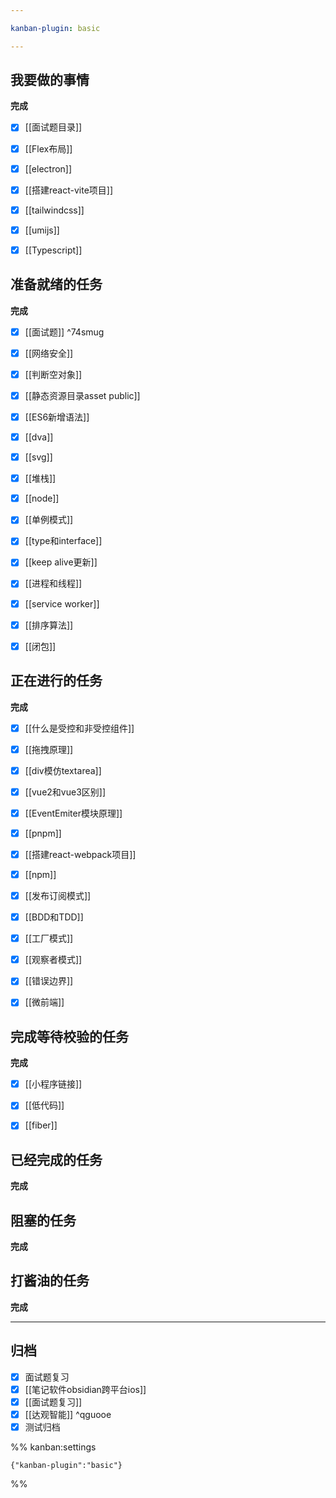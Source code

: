 ```yaml
---

kanban-plugin: basic

---
```


## 我要做的事情

**完成**
- [x] [[面试题目录]]
- [x] [[Flex布局]]
- [x] [[electron]]
- [x] [[搭建react-vite项目]]
- [x] [[tailwindcss]]
- [x] [[umijs]]
- [x] [[Typescript]]


## 准备就绪的任务

**完成**
- [x] [[面试题]] ^74smug
- [x] [[网络安全]]
- [x] [[判断空对象]]
- [x] [[静态资源目录asset public]]
- [x] [[ES6新增语法]]
- [x] [[dva]]
- [x] [[svg]]
- [x] [[堆栈]]
- [x] [[node]]
- [x] [[单例模式]]
- [x] [[type和interface]]
- [x] [[keep alive更新]]
- [x] [[进程和线程]]
- [x] [[service worker]]
- [x] [[排序算法]]
- [x] [[闭包]]


## 正在进行的任务

**完成**
- [x] [[什么是受控和非受控组件]]
- [x] [[拖拽原理]]
- [x] [[div模仿textarea]]
- [x] [[vue2和vue3区别]]
- [x] [[EventEmiter模块原理]]
- [x] [[pnpm]]
- [x] [[搭建react-webpack项目]]
- [x] [[npm]]
- [x] [[发布订阅模式]]
- [x] [[BDD和TDD]]
- [x] [[工厂模式]]
- [x] [[观察者模式]]
- [x] [[错误边界]]
- [x] [[微前端]]


## 完成等待校验的任务

**完成**
- [x] [[小程序链接]]
- [x] [[低代码]]
- [x] [[fiber]]


## 已经完成的任务

**完成**


## 阻塞的任务

**完成**


## 打酱油的任务

**完成**


***

## 归档

- [x] 面试题复习
- [x] [[笔记软件obsidian跨平台ios]]
- [x] [[面试题复习]]
- [x] [[达观智能]] ^qguooe
- [x] 测试归档

%% kanban:settings
```
{"kanban-plugin":"basic"}
```
%%